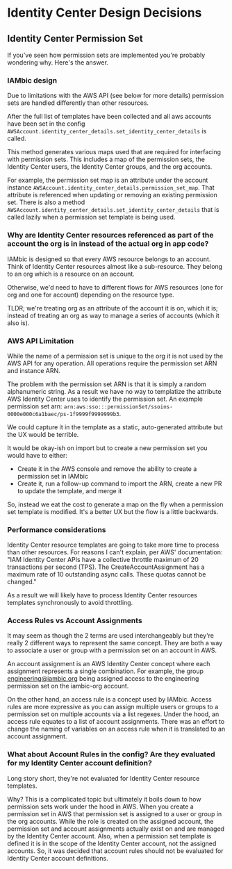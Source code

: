 # Identity Center Design Decisions


## Identity Center Permission Set
If you've seen how permission sets are implemented you're probably wondering why. Here's the answer.


### IAMbic design
Due to limitations with the AWS API (see below for more details) permission sets are handled differently than other resources.

After the full list of templates have been collected and all aws accounts have been set in the config `AWSAccount.identity_center_details.set_identity_center_details` is called.

This method generates various maps used that are required for interfacing with permission sets.
This includes a map of the permission sets, the Identity Center users, the Identity Center groups, and the org accounts.

For example, the permission set map is an attribute under the account instance `AWSAccount.identity_center_details.permission_set_map`.
That attribute is referenced when updating or removing an existing permission set.
There is also a method `AWSAccount.identity_center_details.set_identity_center_details` that is called lazily when a permission set template is being used.


### Why are Identity Center resources referenced as part of the account the org is in instead of the actual org in app code?

IAMbic is designed so that every AWS resource belongs to an account.
Think of Identity Center resources almost like a sub-resource.
They belong to an org which is a resource on an account.

Otherwise, we'd need to have to different flows for AWS resources (one for org and one for account) depending on the resource type.

TLDR; we're treating org as an attribute of the account it is on, which it is; instead of treating an org as way to manage a series of accounts (which it also is).


### AWS API Limitation
While the name of a permission set is unique to the org it is not used by the AWS API for any operation.
All operations require the permission set ARN and instance ARN.

The problem with the permission set ARN is that it is simply a random alphanumeric string.
As a result we have no way to templatize the attribute AWS Identity Center uses to identify the permission set.
An example permission set arn: `arn:aws:sso:::permissionSet/ssoins-0000e000c6a1baec/ps-1f9999f9999999b3`.

We could capture it in the template as a static, auto-generated attribute but the UX would be terrible.

It would be okay-ish on import but to create a new permission set you would have to either:
* Create it in the AWS console and remove the ability to create a permission set in IAMbic
* Create it, run a follow-up command to import the ARN, create a new PR to update the template, and merge it

So, instead we eat the cost to generate a map on the fly when a permission set template is modified.
It's a better UX but the flow is a little backwards.

### Performance considerations
Identity Center resource templates are going to take more time to process than other resources.
For reasons I can't explain, per AWS' documentation:
"IAM Identity Center APIs have a collective throttle maximum of 20 transactions per second (TPS).
The CreateAccountAssignment has a maximum rate of 10 outstanding async calls.
These quotas cannot be changed."

As a result we will likely have to process Identity Center resources templates synchronously to avoid throttling.

### Access Rules vs Account Assignments
It may seem as though the 2 terms are used interchangeably but they're really 2 different ways to represent the same concept.
They are both a way to associate a user or group with a permission set on an account in AWS.

An account assignment is an AWS Identity Center concept where each assignment represents a single combination.
For example, the group engineering@iambic.org being assigned access to the engineering permission set on the iambic-org account.

On the other hand, an access rule is a concept used by IAMbic.
Access rules are more expressive as you can assign multiple users or groups to a permission set on multiple accounts via a list regexes.
Under the hood, an access rule equates to a list of account assignments.
There was an effort to change the naming of variables on an access rule when it is translated to an account assignment.


### What about Account Rules in the config? Are they evaluated for my Identity Center account definition?
Long story short, they're not evaluated for Identity Center resource templates.

Why?
This is a complicated topic but ultimately it boils down to how permission sets work under the hood in AWS.
When you create a permission set in AWS that permission set is assigned to a user or group in the org accounts.
While the role is created on the assigned account, the permission set and account assignments actually exist on and are managed by the Identity Center account.
Also, when a permission set template is defined it is in the scope of the Identity Center account, not the assigned accounts.
So, it was decided that account rules should not be evaluated for Identity Center account definitions.

